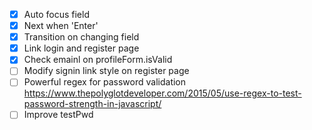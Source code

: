 - [x] Auto focus field
- [x] Next when 'Enter'
- [x] Transition on changing field
- [x] Link login and register page
- [x] Check emainl on profileForm.isValid
- [ ] Modify signin link style on register page
- [ ] Powerful regex for password validation
https://www.thepolyglotdeveloper.com/2015/05/use-regex-to-test-password-strength-in-javascript/
- [ ] Improve testPwd
